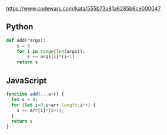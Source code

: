 https://www.codewars.com/kata/555b73a81a6285b6ce000047

## Python
```python
def add(*args):
    s = 0
    for i in range(len(args)):
        s += args[i]*(i+1)
    return s
```

## JavaScript
```js
function add(...arr) {
  let s = 0;
  for (let i=0;i<arr.length;i++) {
    s += arr[i]*(i+1);
  }
  return s
}
```